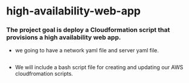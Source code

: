 # high-availability-web-app
### The project goal is deploy a Cloudformation script that provisions a high availability web app.
- we going to have a network yaml file and server yaml file.
    ~~~
    
    ~~~
- We will include a bash script file for creating and updating our AWS cloudfromation scripts.
